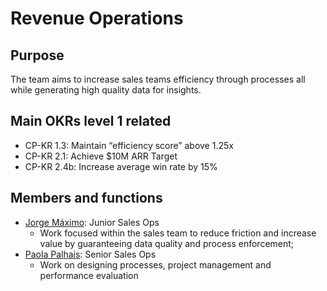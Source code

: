 # Revenue Operations

## Purpose

The team aims to increase sales teams efficiency through processes all while generating high quality data for insights.

## Main OKRs level 1 related

* CP-KR 1.3: Maintain “efficiency score” above 1.25x
* CP-KR 2.1: Achieve $10M ARR Target
* CP-KR 2.4b: Increase average win rate by 15%

## Members and functions

* [Jorge Máximo](https://open.rocket.chat/direct/jorge.maximo): Junior Sales Ops
  * Work focused within the sales team to reduce friction and increase value by guaranteeing data quality and process enforcement;
* [Paola Palhais](https://open.rocket.chat/direct/paola.palhais): Senior Sales Ops
  * Work on designing processes, project management and performance evaluation

